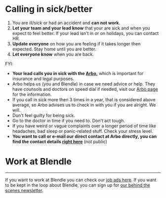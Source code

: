 # Calling in sick/better

1. You are ill/sick or had an accident and **can not work.**
2. **Let your team and your lead know** that your are sick and when you expect to feel better. If your lead isn't in or on holidays, you can contact HR.
3. **Update everyone** on how you are feeling if it takes longer then expected. Stay home until you are better.
4. **Let everyone know** when you are back.

FYI:

- **Your lead calls you in sick with the [Arbo](https://www.notion.so/ceb925ba799f4dcab14bee5af3ffc0b8?pvs=21),** which is important for insurance and legal purposes.
- Arbo helps us (you and Blendle) in case we need advice or help. They have counsols and doctors on speed dial if needed, visit our [Arbo page](https://www.notion.so/ceb925ba799f4dcab14bee5af3ffc0b8?pvs=21) for the information.
- If you call in sick more then 3 times in a year, that is considered above average, so Arbo advises us to check in with you if you are alright. We will.
- Don't feel guilty for being sick.
- Go to the doctor in time if you need to. Don't act tough.
- If you have weird or vague complaints over a longer period of time like headaches, bad sleep or panic-related stuff. Check your stress level.
- **You want to call or e-mail our direct contact at Arbo directly, you can find the contact details [right here](https://www.notion.so/ceb925ba799f4dcab14bee5af3ffc0b8?pvs=21)** (not public)

# Work at Blendle

---

If you want to work at Blendle you can check our [job ads here](https://blendle.homerun.co/). If you want to be kept in the loop about Blendle, you can sign up for [our behind the scenes newsletter](https://blendle.homerun.co/yes-keep-me-posted/tr/apply?token=8092d4128c306003d97dd3821bad06f2).